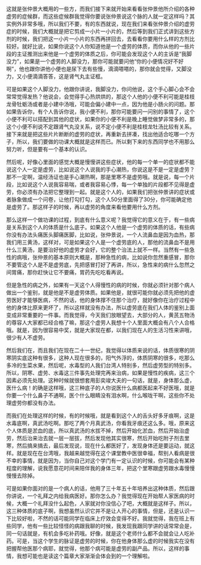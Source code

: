 这就是张仲景大概用的一些方，而我们接下来就开始来看看张仲景他所介绍的各种虚劳的症候群，而这些症候群我觉得你要说张仲景说这个脉的人就一定这样吗？其实例外非常多哦，所以我们不要，有的东西就说，现在我们来看张仲景介绍的虚劳症的时候，我们大概就是把它剪成一小片一小片的，然后等到我们正式讲到这些方剂的时候，我们把这一小片一小片的东西再拼回去，去看看你要用什么样的方剂比较好。就好比说，如果你说这个人你知道他是一个虚劳的体质，而你从他的一些片段的主证推测出来他是一个虚劳的体质之后，你可能会发现这个人的主诉是“我脚没力”，如果是一个虚劳的人脚没力，那你可能就要问他“你的小便情况好不好啊”，他也跟你讲他小便也是尿下去有些慢，滴滴嗒嗒的，那你就会觉得，又脚没力，又小便滴滴答答，这是肾气丸主证框。

可是如果这个人脚没力，他跟你讲说，我脚没力，你问他说，这个手心脚心会不会常常觉得发热？他说会，会觉得手心热烘烘的，那这个人他的小便不利可能是桂枝龙骨牡蛎汤或者是小建中汤哦，可能会偏小建中一点，因为他是小肠火的问题。那如果告诉你，有个人告诉你说，我小便不利，那你可能要问一问别的事情了，这个小便不利可以搭配到其他的症状，如果你的小便不利是晚上睡觉做梦非常多的，那这个小便不利说不定跟肾气丸没关系，说不定小便不利是桂枝龙牡汤比较有关系。接下来就是把这些片片断断的虚劳的症状，再重新去拼凑，找出他适合吃哪一个方子，所以，我们要做的功课大概就是这样而已。所以剩下来的东西同学也不用那么努力听，但是要有一个基本的认识。

然后呢，好像心里面的感觉大概是慢慢讲这些症状，他的每一个单一的症状都不能说这个人一定是虚劳，比如说这个人说我的手心潮热，你说这是不是一定是虚劳？那不一定啊，温经汤证也是手心潮热啊，那是里寒不是虚劳哦。就是说，每一个片段，比如说这个人说我容易喘，或者我容易心悸，每一个单独的片段都不见得是虚劳，你必须有办法把它整理到一起。就是这个人的，如果我们把张仲景讲的症状或者脉象做成一个问卷，让他打勾打勾，这个人50分里面得了30分，你可能确定他是虚劳了。那这样子的时候，再以虚劳的角度来看他要用什么方剂。

那么这样一个做功课的过程，到底有什么意义呢？我觉得它的意义在于，有一些病是关系到这个人的体质是什么底子。如果这个人他是一个虚劳的体质的话，有些病你没有办法头痛医头脚痛医脚，比如说，张仲景说，一个人流鼻血是因为血热，那我们用三黄汤，这样对，可是如果这个人是一个虚劳底的人，那他的流鼻血不是用什么三黄汤，是要治好他的虚劳才会好，它的整个治法上就不一样。当然有一些急性的病哦，张仲景的基本原则大概是，那种急性的病，比如说你忽然重感冒，那你不要管这个人是不是虚劳底，先把感冒打好了再讲，所以，急性来的病什么忽然之间胃痛，那你赶快让它不要痛，胃药先吃吃看再说。

但是急性的病之外，如果有一天这个人得慢性的病的时候，你就必须针对那个病人做出一个鉴别，就是他是不是虚劳体质。如果他是，就很可能你就必须先把他的虚劳医好才能够医病，不然的话，他的身体撑不住那个治疗，就好像你在治疗过程中他的身体比原来更坏了，所以这样就没有办法，所以虚劳底在我们人体的鉴别上面变成非常重要的一件事。而我觉得，今天我们放眼望去，大部分的人，黄芪五物汤的尊容人大家都已经合格了嘛，那这个虚劳人我想十个人里面大概会有八个人合格哦。就是，因为很容易中奖，就是大家现在都，以我们现在人的生活习性来讲哦，很少有人不虚劳。

然后我们在，而且我们在现在二十一世纪，我觉得以体质来说的话，体质很寒的阴寒阴实底这种有很多，这种人现在很多的，阳气外浮的，体质阴寒的很多，吃那么多冷的生菜水果，然后呢，水毒型的人我们台湾人特别多，然后虚劳型的特别多。所以，阴寒、虚劳、水毒这三件事先处理完再来治病，如果是慢性的疾病，这三个因素必须先处理。这种时候就很想套用彭奕竣大夫的一句话，就是，身体那么虚，医什么病！的确是这样哦，这三种底子的人你说医什么病都医起来不好医哦，就是你要一个什么鼻子不通啊，医个什么眼睛没有泪水啊，什么喉咙干啊，这些你不处理虚劳你都没有办法。

而我们在处理这样的时候，有的时候哦，就是看到这个人的舌头好多牙痕啊，这是水毒底啊，真武汤吃啊。那吃了两个月真武汤，你看我牙痕还这么多。哦，原来这个人体质是淤血的底，所以真武汤的水拔不掉，然后开始化淤血，然后开始治虚劳，然后治来治去就一层一层拔，然后发现他其实很寒，然后开始吃附子剂去里寒，然后搞来搞去，最后发现说，现在什么都医好了，发现身体还是要运动，就这样。就是现在在台湾哦，我越来越觉得在这个课堂教中医很幸福，帮别人看病是很不幸的事情，就是因为，当你自己对这个学门有一定认识的时候，你可能会有某种程度的理解，说我愿意花时间来陪伴我的身体三年，把这个里寒跟虚劳跟水毒慢慢慢慢去除掉。

可是如果你面对的是一个病人的话，他用了三十年五十年培养出这种体质，然后跟你讲说，一个礼拜之内给我病医好。那你怎么办？我觉得现在开始帮人家医病的时候，大概一个礼拜没什么起色，人家就对你没信心了吧，大概就是这样子。所以，这三种体质的底子啊，我想虽然认识它并不是让人开心的事情，但是，还是认识一下比较好啦，不然的话可能同学在临床上疗效会变得不好。我就觉得，我在班上有些同学，他有一些比较怪怪的病跟我聊的时候，我发现我跟同学讲的话常常会是，同一句话就是，有机会多吃补药哦。好像，就是这个老师什么都不会就会让人吃补药。可是，当这个学生的脉证是虚劳的时候，你在他身体那么虚的时候我实在没有把握帮他医那个病耶，就觉得，他那个病可能是虚劳的副产品。所以，这样的事情，我想可能也是读这个篇章大家渐渐会体会到的一个理解啦。
